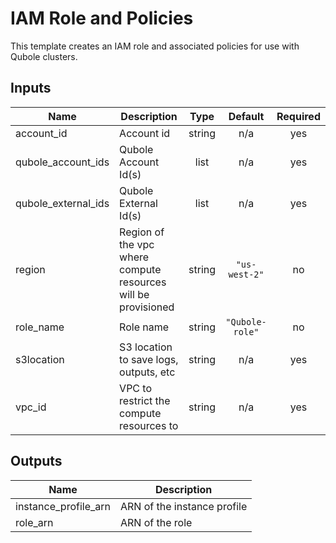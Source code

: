 # IAM Role and Policies

This template creates an IAM role and associated policies for use with Qubole clusters.

## Inputs

| Name | Description | Type | Default | Required |
|------|-------------|:----:|:-----:|:-----:|
| account\_id | Account id | string | n/a | yes |
| qubole\_account\_ids | Qubole Account Id(s) | list | n/a | yes |
| qubole\_external\_ids | Qubole External Id(s) | list | n/a | yes |
| region | Region of the vpc where compute resources will be provisioned | string | `"us-west-2"` | no |
| role\_name | Role name | string | `"Qubole-role"` | no |
| s3location | S3 location to save logs, outputs, etc | string | n/a | yes |
| vpc\_id | VPC to restrict the compute resources to | string | n/a | yes |

## Outputs

| Name | Description |
|------|-------------|
| instance\_profile\_arn | ARN of the instance profile |
| role\_arn | ARN of the role |

